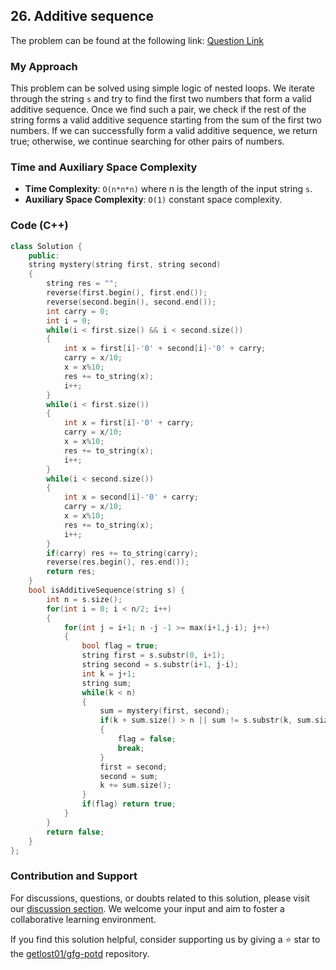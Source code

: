 ## 26. Additive sequence
The problem can be found at the following link: [Question Link](https://www.geeksforgeeks.org/problems/additive-sequence/1)

### My Approach
This problem can be solved using simple logic of nested loops. We iterate through the string `s` and try to find the first two numbers that form a valid additive sequence. Once we find such a pair, we check if the rest of the string forms a valid additive sequence starting from the sum of the first two numbers. If we can successfully form a valid additive sequence, we return true; otherwise, we continue searching for other pairs of numbers.

### Time and Auxiliary Space Complexity

- **Time Complexity**: `O(n*n*n)` where n is the length of the input string `s`.
- **Auxiliary Space Complexity**: `O(1)` constant space complexity.

### Code (C++)

```cpp
class Solution {
    public:
    string mystery(string first, string second)
    {
        string res = "";
        reverse(first.begin(), first.end());
        reverse(second.begin(), second.end());
        int carry = 0;
        int i = 0;
        while(i < first.size() && i < second.size())
        {
            int x = first[i]-'0' + second[i]-'0' + carry;
            carry = x/10;
            x = x%10;
            res += to_string(x);
            i++;
        }
        while(i < first.size())
        {
            int x = first[i]-'0' + carry;
            carry = x/10;
            x = x%10;
            res += to_string(x);
            i++;
        }
        while(i < second.size())
        {
            int x = second[i]-'0' + carry;
            carry = x/10;
            x = x%10;
            res += to_string(x);
            i++;
        }
        if(carry) res += to_string(carry);
        reverse(res.begin(), res.end());
        return res;
    }
    bool isAdditiveSequence(string s) {
        int n = s.size();
        for(int i = 0; i < n/2; i++)
        {
            for(int j = i+1; n -j -1 >= max(i+1,j-i); j++)
            {
                bool flag = true;
                string first = s.substr(0, i+1);
                string second = s.substr(i+1, j-i);
                int k = j+1;
                string sum;
                while(k < n)
                {
                    sum = mystery(first, second);
                    if(k + sum.size() > n || sum != s.substr(k, sum.size()))
                    {
                        flag = false;
                        break;
                    }
                    first = second;
                    second = sum;
                    k += sum.size();
                }
                if(flag) return true;
            }
        }
        return false;
    }
};
```

### Contribution and Support

For discussions, questions, or doubts related to this solution, please visit our [discussion section](https://github.com/getlost01/gfg-potd/discussions). We welcome your input and aim to foster a collaborative learning environment.

If you find this solution helpful, consider supporting us by giving a ⭐ star to the [getlost01/gfg-potd](https://github.com/getlost01/gfg-potd) repository.
